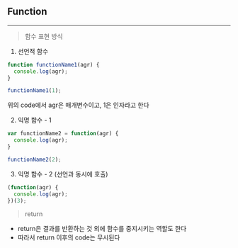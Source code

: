 ## Function
---
> 함수 표현 방식


1. 선언적 함수
```JavaScript
function functionName1(agr) {
  console.log(agr);
}

functionName1(1);
```
위의 code에서 agr은 매개변수이고, 1은 인자라고 한다


2. 익명 함수 - 1
```JavaScript
var functionName2 = function(agr) {
  console.log(agr);
}

functionName2(2);
```


3. 익명 함수 - 2 (선언과 동시에 호출)
```JavaScript
(function(agr) {
  console.log(agr);
})(3);
```


> return
* return은 결과를 반환하는 것 외에 함수를 중지시키는 역할도 한다
* 따라서 return 이후의 code는 무시된다
